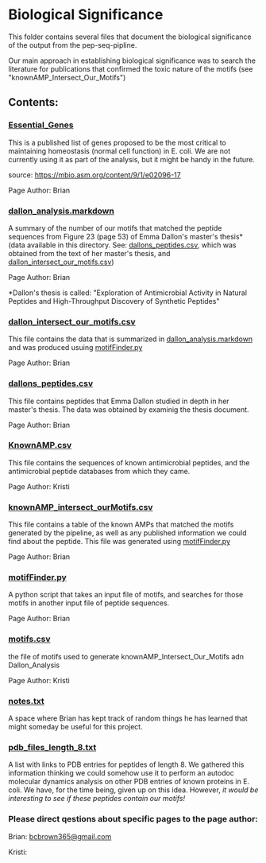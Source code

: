 # Biological Significance

This folder contains several files that document the biological significance of the output from the pep-seq-pipline.

Our main approach in establishing biological significance was to search the literature for publications that confirmed the toxic nature of the motifs (see "knownAMP_Intersect_Our_Motifs")

## Contents:

### [Essential_Genes](../biological_significance/Essential_Genes.txt)

This is a published list of genes proposed to be the most critical to maintaining homeostasis (normal cell function) in E. coli. We are not currently using it as part of the analysis, but it might be handy in the future.

source: https://mbio.asm.org/content/9/1/e02096-17

Page Author: Brian

### [dallon_analysis.markdown](../biological_significance/dallon_analysis.markdown)

A summary of the number of our motifs that matched the peptide sequences from Figure 23 (page 53) of Emma Dallon's master's thesis* (data available in this directory. See: [dallons_peptides.csv](../biological_significance/dallons_peptides.csv), which was obtained from the text of her master's thesis, and [dallon_intersect_our_motifs.csv](../biological_significance/dallon_intersect_our_motifs.csv))

Page Author: Brian

*Dallon's thesis is called: "Exploration of Antimicrobial Activity in Natural Peptides and High-Throughput Discovery of Synthetic Peptides"

### [dallon_intersect_our_motifs.csv](../biological_significance/dallon_intersect_our_motifs.csv)

This file contains the data that is summarized in [dallon_analysis.markdown](../biological_significance/dallon_analysis.markdown) and was produced usuing [motifFinder.py](../biological_significance/motifFinder.py)

Page Author: Brian

### [dallons_peptides.csv](../biological_significance/dallons_peptides.csv)

This file contains peptides that Emma Dallon studied in depth in her master's thesis. The data was obtained by examinig the thesis document.

Page Author: Brian


### [KnownAMP.csv](../biological_significance/knownAMP.csv)

This file contains the sequences of known antimicrobial peptides, and the antimicrobial peptide databases from which they came.

Page Author: Kristi

### [knownAMP_intersect_ourMotifs.csv](../biological_significance/knownAMP_intersect_ourMotifs.csv)

This file contains a table of the known AMPs that matched the motifs generated by the pipeline, as well as any published information we could find about the peptide. This file was generated using [motifFinder.py](../biological_significance/motifFinder.py)

Page Author: Brian

### [motifFinder.py](../biological_significance/motifFinder.py)

A python script that takes an input file of motifs, and searches for those motifs in another input file of peptide sequences.

Page Author: Brian

### [motifs.csv](../biological_significance/motifs.csv)

the file of motifs used to generate knownAMP_Intersect_Our_Motifs adn Dallon_Analysis

Page Author: Kristi

### [notes.txt](../biological_significance/notes.txt)

A space where Brian has kept track of random things he has learned that might someday be useful for this project.

### [pdb_files_length_8.txt](../biological_significance/pdb_files_length_8.txt)

A list with links to PDB entries for peptides of length 8. We gathered this information thinking we could somehow use it to perform an autodoc molecular dynamics analysis on other PDB entries of known proteins in E. coli. We have, for the time being, given up on this idea. However, *it would be interesting to see if these peptides contain our motifs!*

### Please direct qestions about specific pages to the page author:

Brian: bcbrown365@gmail.com

Kristi:
